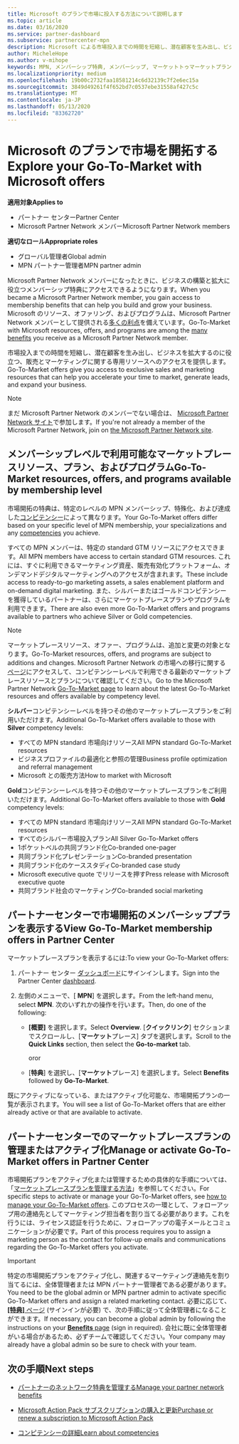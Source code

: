 ```yaml
---
title: Microsoft のプランで市場に投入する方法について説明します
ms.topic: article
ms.date: 03/16/2020
ms.service: partner-dashboard
ms.subservice: partnercenter-mpn
description: Microsoft による市場投入までの時間を短縮し、潜在顧客を生み出し、ビジネスを拡大するのに役立つ情報を提供します。
author: MicheleHope
ms.author: v-mihope
keywords: MPN, メンバーシップ特典, メンバーシップ, マーケットトゥマーケットプラン, Microsoft との市場投入, マーケットへの移行, ゴールドメンバーシップ, シルバーメンバーシップ
ms.localizationpriority: medium
ms.openlocfilehash: 19b00c2732faa18581214c6d32139c7f2e6ec15a
ms.sourcegitcommit: 3849d49261f4f652bd7c0537ebe31558af427c5c
ms.translationtype: MT
ms.contentlocale: ja-JP
ms.lasthandoff: 05/13/2020
ms.locfileid: "83362720"
---
```

# <a name="explore-your-go-to-market-with-microsoft-offers"></a><span data-ttu-id="36e27-104">Microsoft のプランで市場を開拓する</span><span class="sxs-lookup"><span data-stu-id="36e27-104">Explore your Go-To-Market with Microsoft offers</span></span>

<span data-ttu-id="36e27-105">**適用対象**</span><span class="sxs-lookup"><span data-stu-id="36e27-105">**Applies to**</span></span>

- <span data-ttu-id="36e27-106">パートナー センター</span><span class="sxs-lookup"><span data-stu-id="36e27-106">Partner Center</span></span>
- <span data-ttu-id="36e27-107">Microsoft Partner Network メンバー</span><span class="sxs-lookup"><span data-stu-id="36e27-107">Microsoft Partner Network members</span></span>

<span data-ttu-id="36e27-108">**適切なロール**</span><span class="sxs-lookup"><span data-stu-id="36e27-108">**Appropriate roles**</span></span>

- <span data-ttu-id="36e27-109">グローバル管理者</span><span class="sxs-lookup"><span data-stu-id="36e27-109">Global admin</span></span>
- <span data-ttu-id="36e27-110">MPN パートナー管理者</span><span class="sxs-lookup"><span data-stu-id="36e27-110">MPN partner admin</span></span>

<span data-ttu-id="36e27-111">Microsoft Partner Network メンバーになったときに、ビジネスの構築と拡大に役立つメンバーシップ特典にアクセスできるようになります。</span><span class="sxs-lookup"><span data-stu-id="36e27-111">When you became a Microsoft Partner Network member, you gain access to membership benefits that can help you build and grow your business.</span></span> <span data-ttu-id="36e27-112">Microsoft のリソース、オファリング、およびプログラムは、Microsoft Partner Network メンバーとして提供される[多くの利点](https://partner.microsoft.com/manage-your-partner-network-benefits)を備えています。</span><span class="sxs-lookup"><span data-stu-id="36e27-112">Go-To-Market with Microsoft  resources, offers, and programs are among the [many benefits](https://partner.microsoft.com/manage-your-partner-network-benefits) you receive as a Microsoft Partner Network member.</span></span>

<span data-ttu-id="36e27-113">市場投入までの時間を短縮し、潜在顧客を生み出し、ビジネスを拡大するのに役立つ、販売とマーケティングに関する専用リソースへのアクセスを提供します。</span><span class="sxs-lookup"><span data-stu-id="36e27-113">Go-To-Market offers give you access to exclusive sales and marketing resources that can help you accelerate your time to market, generate leads, and expand your business.</span></span>

>[!NOTE]
><span data-ttu-id="36e27-114">まだ Microsoft Partner Network のメンバーでない場合は、 [Microsoft Partner Network サイト](https://partner.microsoft.com/membership)で参加します。</span><span class="sxs-lookup"><span data-stu-id="36e27-114">If you're not already a member of the Microsoft Partner Network, join on [the Microsoft Partner Network site](https://partner.microsoft.com/membership).</span></span>

## <a name="go-to-market-resources-offers-and-programs-available-by-membership-level"></a><span data-ttu-id="36e27-115">メンバーシップレベルで利用可能なマーケットプレースリソース、プラン、およびプログラム</span><span class="sxs-lookup"><span data-stu-id="36e27-115">Go-To-Market resources, offers, and programs available by membership level</span></span>

<span data-ttu-id="36e27-116">市場開拓の特典は、特定のレベルの MPN メンバーシップ、特殊化、および達成した[コンピテンシー](learn-about-competencies.md)によって異なります。</span><span class="sxs-lookup"><span data-stu-id="36e27-116">Your Go-To-Market offers differ based on your specific level of MPN membership, your specializations and any [competencies](learn-about-competencies.md) you achieve.</span></span>

<span data-ttu-id="36e27-117">すべての MPN メンバーは、特定の standard GTM リソースにアクセスできます。</span><span class="sxs-lookup"><span data-stu-id="36e27-117">All MPN members have access to certain standard GTM resources.</span></span> <span data-ttu-id="36e27-118">これには、すぐに利用できるマーケティング資産、販売有効化プラットフォーム、オンデマンドデジタルマーケティングへのアクセスが含まれます。</span><span class="sxs-lookup"><span data-stu-id="36e27-118">These include access to ready-to-go marketing assets, a sales enablement platform and on-demand digital marketing.</span></span> <span data-ttu-id="36e27-119">また、シルバーまたはゴールドコンピテンシーを獲得しているパートナーは、さらにマーケットプレースプランやプログラムを利用できます。</span><span class="sxs-lookup"><span data-stu-id="36e27-119">There are also even more Go-To-Market offers and programs available to partners who achieve Silver or Gold competencies.</span></span>

>[!NOTE]
><span data-ttu-id="36e27-120">マーケットプレースリソース、オファー、プログラムは、追加と変更の対象となります。</span><span class="sxs-lookup"><span data-stu-id="36e27-120">Go-To-Market resources, offers, and programs are subject to additions and changes.</span></span> <span data-ttu-id="36e27-121">Microsoft Partner Network の市場への移行に関する[ページ](https://partner.microsoft.com/membership/go-to-market)にアクセスして、コンピテンシーレベルで利用できる最新のマーケットプレースリソースとプランについて確認してください。</span><span class="sxs-lookup"><span data-stu-id="36e27-121">Go to the Microsoft Partner Network [Go-To-Market page](https://partner.microsoft.com/membership/go-to-market) to learn about the latest Go-To-Market resources and offers available by competency level.</span></span>

<span data-ttu-id="36e27-122">**シルバー**コンピテンシーレベルを持つその他のマーケットプレースプランをご利用いただけます。</span><span class="sxs-lookup"><span data-stu-id="36e27-122">Additional Go-To-Market offers available to those with **Silver** competency levels:</span></span>

- <span data-ttu-id="36e27-123">すべての MPN standard 市場向けリソース</span><span class="sxs-lookup"><span data-stu-id="36e27-123">All MPN standard Go-To-Market resources</span></span>
- <span data-ttu-id="36e27-124">ビジネスプロファイルの最適化と参照の管理</span><span class="sxs-lookup"><span data-stu-id="36e27-124">Business profile optimization and referral management</span></span>
- <span data-ttu-id="36e27-125">Microsoft との販売方法</span><span class="sxs-lookup"><span data-stu-id="36e27-125">How to market with Microsoft</span></span>

<span data-ttu-id="36e27-126">**Gold**コンピテンシーレベルを持つその他のマーケットプレースプランをご利用いただけます。</span><span class="sxs-lookup"><span data-stu-id="36e27-126">Additional Go-To-Market offers available to those with **Gold** competency levels:</span></span>

- <span data-ttu-id="36e27-127">すべての MPN standard 市場向けリソース</span><span class="sxs-lookup"><span data-stu-id="36e27-127">All MPN standard Go-To-Market resources</span></span>
- <span data-ttu-id="36e27-128">すべてのシルバー市場投入プラン</span><span class="sxs-lookup"><span data-stu-id="36e27-128">All Silver Go-To-Market offers</span></span>
- <span data-ttu-id="36e27-129">1ポケットベルの共同ブランド化</span><span class="sxs-lookup"><span data-stu-id="36e27-129">Co-branded one-pager</span></span>
- <span data-ttu-id="36e27-130">共同ブランド化プレゼンテーション</span><span class="sxs-lookup"><span data-stu-id="36e27-130">Co-branded presentation</span></span>
- <span data-ttu-id="36e27-131">共同ブランド化のケーススタディ</span><span class="sxs-lookup"><span data-stu-id="36e27-131">Co-branded case study</span></span>
- <span data-ttu-id="36e27-132">Microsoft executive quote でリリースを押す</span><span class="sxs-lookup"><span data-stu-id="36e27-132">Press release with Microsoft executive quote</span></span>
- <span data-ttu-id="36e27-133">共同ブランド社会のマーケティング</span><span class="sxs-lookup"><span data-stu-id="36e27-133">Co-branded social marketing</span></span>

## <a name="view-go-to-market-membership-offers-in-partner-center"></a><span data-ttu-id="36e27-134">パートナーセンターで市場開拓のメンバーシッププランを表示する</span><span class="sxs-lookup"><span data-stu-id="36e27-134">View Go-To-Market membership offers in Partner Center</span></span>

<span data-ttu-id="36e27-135">マーケットプレースプランを表示するには:</span><span class="sxs-lookup"><span data-stu-id="36e27-135">To view your Go-To-Market offers:</span></span>

1. <span data-ttu-id="36e27-136">パートナー センター [ダッシュボード]( https://docs.microsoft.com/partner-center/)にサインインします。</span><span class="sxs-lookup"><span data-stu-id="36e27-136">Sign into the Partner Center [dashboard]( https://docs.microsoft.com/partner-center/).</span></span>

2. <span data-ttu-id="36e27-137">左側のメニューで、[ **MPN**] を選択します。</span><span class="sxs-lookup"><span data-stu-id="36e27-137">From the left-hand menu, select **MPN**.</span></span> <span data-ttu-id="36e27-138">次のいずれかの操作を行います。</span><span class="sxs-lookup"><span data-stu-id="36e27-138">Then, do one of the following:</span></span>

    - <span data-ttu-id="36e27-139">**[概要]** を選択します。</span><span class="sxs-lookup"><span data-stu-id="36e27-139">Select **Overview**.</span></span> <span data-ttu-id="36e27-140">[**クイックリンク**] セクションまでスクロールし、[**マーケット**プレース] タブを選択します。</span><span class="sxs-lookup"><span data-stu-id="36e27-140">Scroll to the **Quick Links** section, then select the **Go-to-market** tab.</span></span>

      <span data-ttu-id="36e27-141">or</span><span class="sxs-lookup"><span data-stu-id="36e27-141">or</span></span>

    - <span data-ttu-id="36e27-142">[**特典**] を選択し、[**マーケット**プレース] を選択します。</span><span class="sxs-lookup"><span data-stu-id="36e27-142">Select **Benefits** followed by **Go-To-Market**.</span></span>

<span data-ttu-id="36e27-143">既にアクティブになっている、またはアクティブ化可能な、市場開拓プランの一覧が表示されます。</span><span class="sxs-lookup"><span data-stu-id="36e27-143">You will see a list of Go-To-Market offers that are either already active or that are available to activate.</span></span>

## <a name="manage-or-activate-go-to-market-offers-in-partner-center"></a><span data-ttu-id="36e27-144">パートナーセンターでのマーケットプレースプランの管理またはアクティブ化</span><span class="sxs-lookup"><span data-stu-id="36e27-144">Manage or activate Go-To-Market offers in Partner Center</span></span>

<span data-ttu-id="36e27-145">市場開拓プランをアクティブ化または管理するための具体的な手順については、「[マーケットプレースプランを管理する方法](manage-your-partner-network-benefits.md#manage-go-to-market-offers)」を参照してください。</span><span class="sxs-lookup"><span data-stu-id="36e27-145">For specific steps to activate or manage your Go-To-Market offers, see [how to manage your Go-To-Market offers](manage-your-partner-network-benefits.md#manage-go-to-market-offers).</span></span> <span data-ttu-id="36e27-146">このプロセスの一環として、フォローアップ用の連絡先としてマーケティング担当者を割り当てる必要があります。これを行うには、ライセンス認証を行うために、フォローアップの電子メールとコミュニケーションが必要です。</span><span class="sxs-lookup"><span data-stu-id="36e27-146">Part of this process requires you to assign a marketing person as the contact for follow-up emails and communications regarding the Go-To-Market offers you activate.</span></span>

>[!IMPORTANT]
><span data-ttu-id="36e27-147">特定の市場開拓プランをアクティブ化し、関連するマーケティング連絡先を割り当てるには、全体管理者または MPN パートナー管理者である必要があります。</span><span class="sxs-lookup"><span data-stu-id="36e27-147">You need to be the global admin or MPN partner admin to activate specific Go-To-Market offers and assign a related marketing contact.</span></span> <span data-ttu-id="36e27-148">必要に応じて、[ **[特典]** ページ](https://partnercenter.microsoft.com/pcv/partnership/benefits) (サインインが必要) で、次の手順に従って全体管理者になることができます。</span><span class="sxs-lookup"><span data-stu-id="36e27-148">If necessary, you can become a global admin by following the instructions on your [**Benefits** page](https://partnercenter.microsoft.com/pcv/partnership/benefits) (sign in required).</span></span> <span data-ttu-id="36e27-149">会社に既に全体管理者がいる場合があるため、必ずチームで確認してください。</span><span class="sxs-lookup"><span data-stu-id="36e27-149">Your company may already have a global admin so be sure to check with your team.</span></span>

## <a name="next-steps"></a><span data-ttu-id="36e27-150">次の手順</span><span class="sxs-lookup"><span data-stu-id="36e27-150">Next steps</span></span>

- [<span data-ttu-id="36e27-151">パートナーのネットワーク特典を管理する</span><span class="sxs-lookup"><span data-stu-id="36e27-151">Manage your partner network benefits</span></span>](manage-your-partner-network-benefits.md)

- [<span data-ttu-id="36e27-152">Microsoft Action Pack サブスクリプションの購入と更新</span><span class="sxs-lookup"><span data-stu-id="36e27-152">Purchase or renew a subscription to Microsoft Action Pack</span></span>](mpn-get-action-pack.md)

- [<span data-ttu-id="36e27-153">コンピテンシーの詳細</span><span class="sxs-lookup"><span data-stu-id="36e27-153">Learn about competencies</span></span>](learn-about-competencies.md)
